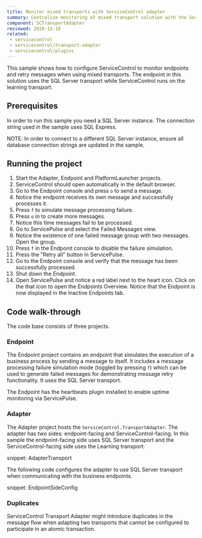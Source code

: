 ```yaml
---
title: Monitor mixed transports with ServiceControl adapter
summary: Centralize monitoring of mixed transport solution with the ServiceControl adapter
component: SCTransportAdapter
reviewed: 2019-12-18
related:
 - servicecontrol
 - servicecontrol/transport-adapter
 - servicecontrol/plugins
---
```


This sample shows how to configure ServiceControl to monitor endpoints and retry messages when using mixed transports. The endpoint in this solution uses the SQL Server transport while ServiceControl runs on the learning transport.


## Prerequisites

In order to run this sample you need a SQL Server instance. The connection string used in the sample uses SQL Express.
 
NOTE: In order to connect to a different SQL Server instance, ensure all database connection strings are updated in the sample.


## Running the project

 1. Start the Adapter, Endpoint and PlatformLauncher projects.
 1. ServiceControl should open automatically in the default browser.
 1. Go to the Endpoint console and press `o` to send a message.
 1. Notice the endpoint receives its own message and successfully processes it.
 1. Press `f` to simulate message processing failure.
 1. Press `o` in to create more messages.
 1. Notice this time messages fail to be processed.
 1. Go to ServicePulse and select the Failed Messages view.
 1. Notice the existence of one failed message group with two messages. Open the group.
 1. Press `f` in the Endpoint console to disable the failure simulation.
 1. Press the "Retry all" button in ServicePulse.
 1. Go to the Endpoint console and verify that the message has been successfully processed.
 1. Shut down the Endpoint.
 1. Open ServicePulse and notice a red label next to the heart icon. Click on the that icon to open the Endpoints Overview. Notice that the Endpoint is now displayed in the Inactive Endpoints tab.


## Code walk-through 

The code base consists of three projects.


### Endpoint

The Endpoint project contains an endpoint that simulates the execution of a business process by sending a message to itself. It includes a message processing failure simulation mode (toggled by pressing `f`) which can be used to generate failed messages for demonstrating message retry functionality. It uses the SQL Server transport.

The Endpoint has the heartbeats plugin installed to enable uptime monitoring via ServicePulse.


### Adapter

The Adapter project hosts the `ServiceControl.TransportAdapter`. The adapter has two sides: endpoint-facing and ServiceControl-facing. In this sample the endpoint-facing side uses SQL Server transport and the ServiceControl-facing side uses the Learning transport:

snippet: AdapterTransport

The following code configures the adapter to use SQL Server transport when communicating with the business endpoints.

snippet: EndpointSideConfig


### Duplicates

ServiceControl Transport Adapter might introduce duplicates in the message flow when adapting two transports that cannot be configured to participate in an atomic transaction.
